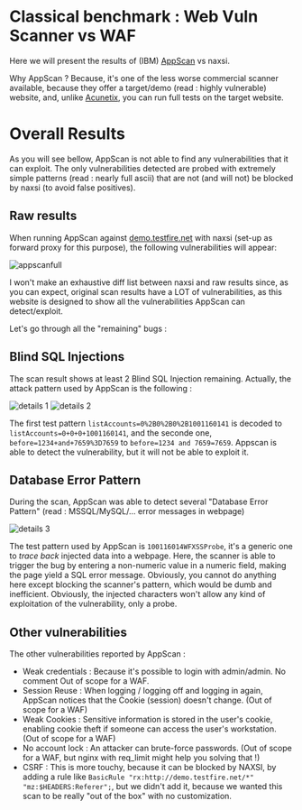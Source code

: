 # Classical benchmark : Web Vuln Scanner vs WAF

Here we will present the results of (IBM) [AppScan]( https://www-03.ibm.com/software/products/en/appscan/ ) vs naxsi.

Why AppScan ? Because, it's one of the less worse commercial scanner available, because they offer a target/demo (read : highly vulnerable) website, and, unlike [Acunetix]( https://www.acunetix.com/ ), you can run full tests on the target website.

# Overall Results 

As you will see bellow, AppScan is not able to find any vulnerabilities that it can exploit. The only vulnerabilities detected are probed with extremely simple patterns (read : nearly full ascii) that are not (and will not) be blocked by naxsi (to avoid false positives).

## Raw results

When running AppScan against [demo.testfire.net]( http://demo.testfire.net ) with naxsi (set-up as forward proxy for this purpose), the following vulnerabilities will appear:

![appscanfull](Images/appscanfull.png)

I won't make an exhaustive diff list between naxsi and raw results since, as you can expect, original scan results have a LOT of vulnerabilities, as this website is designed to show all the vulnerabilities AppScan can detect/exploit.

Let's go through all the "remaining" bugs :

## Blind SQL Injections

The scan result shows at least 2 Blind SQL Injection remaining. Actually, the attack pattern used by AppScan is the following :

![details 1](Images/appscandetails1.png)
![details 2](Images/appscandetails2.png)


The first test pattern `listAccounts=0%2B0%2B0%2B1001160141` is decoded to `listAccounts=0+0+0+1001160141`, and the seconde one, `before=1234+and+7659%3D7659` to `before=1234 and 7659=7659`. Appscan is able to detect the vulnerability, but it will not be able to exploit it.

## Database Error Pattern

During the scan, AppScan was able to detect several "Database Error Pattern" (read : MSSQL/MySQL/... error messages in webpage)

![details 3](Images/appscandetails3.png)

The test pattern used by AppScan is `100116014WFXSSProbe`, it's a generic one to *trace back* injected data into a webpage. Here, the scanner is able to trigger the bug by entering a non-numeric value in a numeric field, making the page yield a SQL error message. Obviously, you cannot do anything here except blocking the scanner's pattern, which would be dumb and inefficient. Obviously, the injected characters won't allow any kind of exploitation of the vulnerability, only a probe.

## Other vulnerabilities

The other vulnerabilities reported by AppScan :

* Weak credentials : Because it's possible to login with admin/admin. No comment Out of scope for a WAF.
* Session Reuse : When logging / logging off and logging in again, AppScan notices that the Cookie (session) doesn't change. (Out of scope for a WAF)
* Weak Cookies : Sensitive information is stored in the user's cookie, enabling cookie theft if someone can access the user's workstation. (Out of scope for a WAF)
* No account lock : An attacker can brute-force passwords. (Out of scope for a WAF, but nginx with req_limit might help you solving that !)
* CSRF : This is more touchy, because it can be blocked by NAXSI, by adding a rule like `BasicRule "rx:http://demo.testfire.net/*" "mz:$HEADERS:Referer";`, but we didn't add it, because we wanted this scan to be really "out of the box" with no customization.